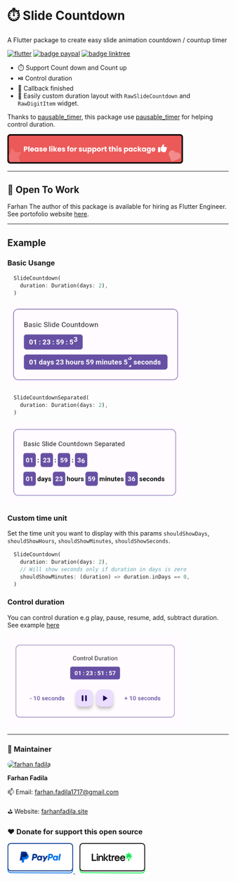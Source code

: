 # ⏱️ Slide Countdown
A Flutter package to create easy slide animation countdown / countup timer

[![flutter][]][web flutter] [![badge paypal][]][paypal account] [![badge linktree][]][linktree account] <br>

- ⏱️ Support Count down and Count up
- ⏯️ Control duration
- 🔔 Callback finished
- 🎨 Easily custom duration layout with `RawSlideCountdown` and `RawDigitItem` widget.

Thanks to [pausable_timer](https://pub.dev/packages/pausable_timer), this package use [pausable_timer](https://pub.dev/packages/pausable_timer) for helping control duration.

<img src="https://raw.githubusercontent.com/farhanfadila1717/flutter_package/master/display/likes_card.png" width="400" alt="likes card">
</img>

---

## 🌟 Open To Work

Farhan The author of this package is available for hiring as Flutter Engineer. See portofolio website [here](https://farhanfadila.site/).

---

## Example

### Basic Usange
```dart
  SlideCountdown(
    duration: Duration(days: 2),
  )
```
<!-- Output -->
<img src="https://raw.githubusercontent.com/farhanfadila1717/flutter_package/master/display/slide_coutdown/basic_slide_countdown.png" width="400" alt="basic slidecountdown">
</img>


```dart
  SlideCountdownSeparated(
    duration: Duration(days: 2),
  )
```
<!-- Output -->
<img src="https://raw.githubusercontent.com/farhanfadila1717/flutter_package/master/display/slide_coutdown/basic_slide_countdown_separatedd.png" width="400" alt="basic slidecountdown separated">
</img>

### Custom time unit
Set the time unit you want to display with this params
`shouldShowDays`, `shouldShowHours`, `shouldShowMinutes`, `shouldShowSeconds`.

```dart
  SlideCountdown(
    duration: Duration(days: 2),
    // Will show seconds only if duration in days is zero
    shouldShowMinutes: (duration) => duration.inDays == 0,
  )
```
<!-- Output -->

### Control duration
You can control duration e.g play, pause, resume, add, subtract duration. See example [here](example/control_duration.dart)

<img src="https://raw.githubusercontent.com/farhanfadila1717/flutter_package/master/display/slide_coutdown/control_duration.png" width="400" alt="contoll duration">
</img>

---

### 🚧 Maintainer

<a href="https://github.com/farhanfadila1717">
<img src="https://avatars.githubusercontent.com/u/43161050?s=100" alt="farhan fadila"  style="border-radius: 10px">
</img>
</a>

**Farhan Fadila**

📫 Email: farhan.fadila1717@gmail.com

⛳ Website: [farhanfadila.site](https://farhanfadila.site/)

### ❤️ Donate for support this open source

<a href="https://www.paypal.me/farhanfadila1717" style="margin-right: 10px">
<img src="https://raw.githubusercontent.com/farhanfadila1717/flutter_package/master/display/btn_paypal.png" width="150" alt="paypal farhan fadila">
</img>
</a>
<a href="https://linktr.ee/farhanfadila">
<img src="https://raw.githubusercontent.com/farhanfadila1717/flutter_package/master/display/btn_linktree.png" width="150" alt="linktree farhan fadila">
</img>
</a>


[cover]: https://raw.githubusercontent.com/farhanfadila1717/flutter_package/master/display/slide_coutdown/slide_countdown.png
[slidecountdown]: https://raw.githubusercontent.com/farhanfadila1717/flutter_package/master/display/slide_coutdown/slidecountdown.gif
[slidecountdown separated]: https://raw.githubusercontent.com/farhanfadila1717/flutter_package/master/display/slide_coutdown/slidecountdown_separated.gif
[slidecountdown countup]: https://raw.githubusercontent.com/farhanfadila1717/flutter_package/master/display/slide_coutdown/slidecountdown_countup.gif
[slidecountdown separatortype]: https://raw.githubusercontent.com/farhanfadila1717/flutter_package/master/display/slide_coutdown/slidecountdown_separatortype.gif
[pubdev]: https://pub.dev/packages/slide_countdown
[flutter]: https://img.shields.io/badge/Platform-Flutter-02569B?logo=flutter
[web flutter]: https://flutter.dev
[account avatar]: https://avatars.githubusercontent.com/u/43161050?s=80
[github account]: https://github.com/farhanfadila1717
[badge linktree]: https://img.shields.io/badge/Donate-farhanfadila-orange
[linktree account]: https://linktr.ee/farhanfadila
[badge paypal]: https://img.shields.io/badge/Donate-PayPal-00457C?logo=paypal
[paypal account]: https://www.paypal.me/farhanfadila1717
[stream duration]: https://pub.dev/packages/stream_duration
[qr-paypal]: https://raw.githubusercontent.com/farhanfadila1717/flutter_package/master/display/qr-paypal.png
[raw-slidecountdown]: https://raw.githubusercontent.com/farhanfadila1717/flutter_package/master/display/slide_coutdown/raw_slide_countdown.png